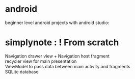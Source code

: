 # android

beginner level android projects with android studio:

# simplynote : ! From scratch

Navigation drawer view + Navigation host fragment  
recycler view for main presentation  
ViewModel to pass data between main activity and fragments  
SQLite database  
  
